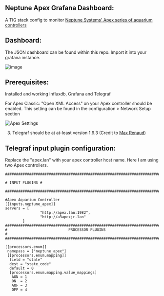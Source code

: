 
## Neptune Apex Grafana Dashboard:

A TIG stack config to monitor [Neptune Systems' Apex series of aquarium controllers](https://www.neptunesystems.com/)

## Dashboard:

The JSON dashboard can be found within this repo. Import it into your grafana instance.

![image](https://user-images.githubusercontent.com/16548147/188169743-97ea211f-deca-4963-971c-7740aeba8207.png)


## Prerequisites:
Installed and working Influxdb, Grafana and Telegraf

For Apex Classic:
"Open XML Access" on your Apex controller should be enabled. This setting can be found in the configuration > Network Setup section

![Apex Settings](https://i.imgur.com/hb9kzKL.png)

3. Telegraf should be at at-least version 1.9.3
(Credit to [Max Renaud](https://github.com/MaxRenaud))

## Telegraf input plugin configuration:

Replace the "apex.lan" with your apex controller host name. Here I am using two Apex controllers.

    ###############################################################################
    
    # INPUT PLUGINS #
    
    ###############################################################################
    
    #Apex Aquarium Controller
    [[inputs.neptune_apex]]
    servers = [
                    "http://apex.lan:1982",
                    "http://a3apexjr.lan"
            ]    
    ###############################################################################
    #                            PROCESSOR PLUGINS                                #
    ###############################################################################
    
    [[processors.enum]]
     namepass = ["neptune_apex"]
     [[processors.enum.mapping]]
      field = "state"
      dest = "state_code"
      default = 0
      [processors.enum.mapping.value_mappings]
       AON = 1
       ON  = 2
       AOF = 3
       OFF = 4
